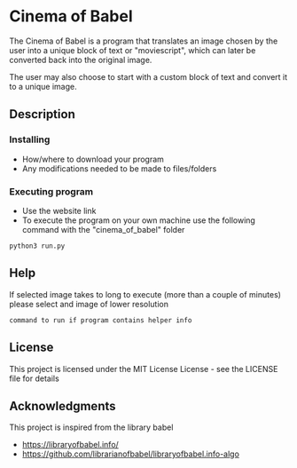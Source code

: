 # Cinema of Babel

 The Cinema of Babel is a program that translates an image chosen by the user into a unique block of text or "moviescript", which can later be converted back into the original image.

The user may also choose to start with a custom block of text and convert it to a unique image.


## Description



### Installing

* How/where to download your program
* Any modifications needed to be made to files/folders

### Executing program

* Use the website link
* To execute the program on your own machine use the following command with the "cinema_of_babel" folder

```
python3 run.py 
```

## Help

If selected image takes to long to execute (more than a couple of minutes) please select and image of lower resolution

```
command to run if program contains helper info
```

## License

This project is licensed under the MIT License License - see the LICENSE file for details

## Acknowledgments

This project is inspired from the library babel
* https://libraryofbabel.info/
* https://github.com/librarianofbabel/libraryofbabel.info-algo
 
